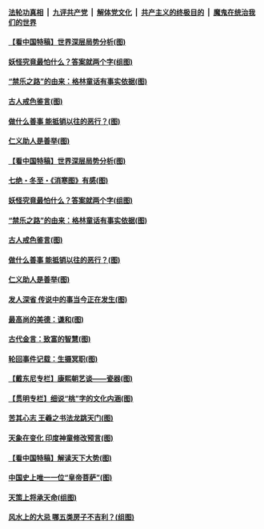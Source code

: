 

####  [法轮功真相](../../../../basic/blob/master/README.md?t=12222231) &nbsp;|&nbsp; [九评共产党](../../../../9ping.md/blob/master/README.md?t=12222231) &nbsp;|&nbsp; [解体党文化](../../../../jtdwh.md/blob/master/README.md?t=12222231)  &nbsp;|&nbsp; [共产主义的终极目的](../../../../gczydzjmd.md/blob/master/README.md?t=12222231) &nbsp;|&nbsp; [魔鬼在统治我们的世界](../../../../mgztzwmdsj.md/blob/master/README.md?t=12222231) 

#### [【看中国特稿】世界深层局势分析(图)](../pages/p7/956454.md?t=12222231) 

#### [妖怪究竟最怕什么？答案就两个字(组图)](../pages/p7/956545.md?t=12222231) 

#### [“禁乐之路”的由来：格林童话有事实依据(图)](../pages/p7/956483.md?t=12222231) 

#### [古人戒色鉴言(图)](../pages/p7/956445.md?t=12222231) 

#### [做什么善事 能抵销以往的恶行？(图)](../pages/p7/955977.md?t=12222231) 

#### [仁义助人是善举(图)](../pages/p7/955743.md?t=12222231) 

#### [【看中国特稿】世界深层局势分析(图)](../pages/p7/956454.md?t=12222231) 

#### [七绝・冬至・《消寒图》有感(图)](../pages/p7/956567.md?t=12222231) 

#### [妖怪究竟最怕什么？答案就两个字(组图)](../pages/p7/956545.md?t=12222231) 

#### [“禁乐之路”的由来：格林童话有事实依据(图)](../pages/p7/956483.md?t=12222231) 

#### [古人戒色鉴言(图)](../pages/p7/956445.md?t=12222231) 

#### [做什么善事 能抵销以往的恶行？(图)](../pages/p7/955977.md?t=12222231) 

#### [仁义助人是善举(图)](../pages/p7/955743.md?t=12222231) 

#### [发人深省 传说中的事当今正在发生(图)](../pages/p7/956218.md?t=12222231) 

#### [最高尚的美德：谦和(图)](../pages/p7/956241.md?t=12222231) 

#### [古代金言：致富的智慧(图)](../pages/p7/956238.md?t=12222231) 

#### [轮回事件记载：生摄冥职(图)](../pages/p7/955972.md?t=12222231) 

#### [【戴东尼专栏】康熙朝艺谈——瓷器(图)](../pages/p7/950810.md?t=12222231) 


#### [【贯明专栏】细说“桃”字的文化内涵(图)](../pages/p7/955745.md?t=12222231) 

#### [苦其心志 王羲之书法龙跳天门(图)](../pages/p7/955838.md?t=12222231) 

#### [天象在变化 印度神童修改预言(图)](../pages/p7/954534.md?t=12222231) 

#### [【看中国特稿】解读天下大势(图)](../pages/p7/955732.md?t=12222231) 

#### [中国史上唯一一位“皇帝菩萨”(图)](../pages/p7/955980.md?t=12222231) 

#### [天策上将承天命(组图)](../pages/p7/954303.md?t=12222231) 

#### [风水上的大忌 哪五类房子不吉利？(组图)](../pages/p7/955468.md?t=12222231) 

